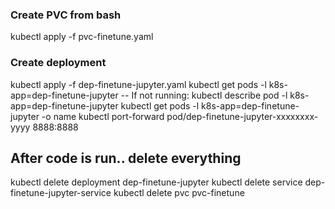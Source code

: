 ### Create PVC from bash
kubectl apply -f pvc-finetune.yaml
### Create deployment 
kubectl apply -f dep-finetune-jupyter.yaml
kubectl get pods -l k8s-app=dep-finetune-jupyter
-- If not running: kubectl describe pod -l k8s-app=dep-finetune-jupyter
kubectl get pods -l k8s-app=dep-finetune-jupyter -o name
kubectl port-forward pod/dep-finetune-jupyter-xxxxxxxx-yyyy 8888:8888


## After code is run.. delete everything
kubectl delete deployment dep-finetune-jupyter
kubectl delete service dep-finetune-jupyter-service
kubectl delete pvc pvc-finetune
